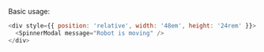 Basic usage:

```js
<div style={{ position: 'relative', width: '48em', height: '24rem' }}>
  <SpinnerModal message="Robot is moving" />
</div>
```
